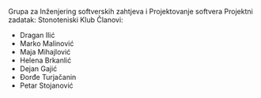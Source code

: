 Grupa za Inženjering softverskih zahtjeva i Projektovanje softvera
Projektni zadatak: Stonoteniski Klub
Članovi:
- Dragan Ilić
- Marko Malinović
- Maja Mihajlović
- Helena Brkanlić
- Dejan Gajić
- Đorđe Turjačanin
- Petar Stojanović